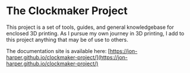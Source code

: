 # The Clockmaker Project

This project is a set of tools, guides, and general knowledgebase for enclosed 3D printing. As I pursue my own journey in 3D printing, I add to this project anything that may be of use to others.

The documentation site is available here: [https://jon-harper.github.io/clockmaker-project/](https://jon-harper.github.io/clockmaker-project/)
